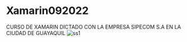# Xamarin092022
CURSO DE XAMARIN DICTADO CON LA EMPRESA SIPECOM S.A EN LA CIUDAD DE GUAYAQUIL
![ss1](https://user-images.githubusercontent.com/6715207/191271774-42c22756-0fc9-4712-a107-72edab927365.png)
